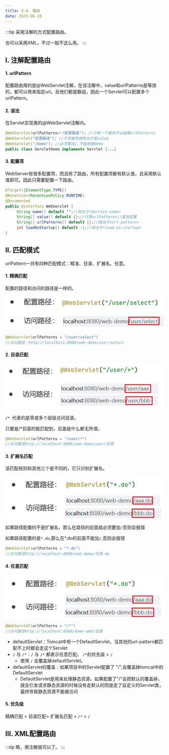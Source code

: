 ```yaml
---
title: 3-4. 路由
date: 2023-06-10
---
```

:::tip
采用注解的方式配置路由。

也可以采用XML，不过一般不这么用。
:::

## Ⅰ. 注解配置路由

#### 1. urlPattern
配置路由用的是@WebServlet注解，在该注解中，value和urlPatterns是等效的，都可以用来指定url。且他们都是数组，因此一个Servlet可以配置多个urlPattern。

#### 2. 语法
在Servlet实现类的@WebServlet注解内。
```java
@WebServlet(urlPatterns="/资源路径"); //只有一个属性可以省略urlPatterns
@WebServlet("资源路径"); //不写属性就相当于是value
@WebServlet("/demo"); //必须要加/,不能直接demo
public class ServletDemo implements Servlet {...}
```

#### 3. 配置项
WebServer有很多配置项，而且除了路由，所有配置项都有默认值，且采用默认值即可。因此只需要配置一下路由。
```java
@Target({ElementType.TYPE})
@Retention(RetentionPolicy.RUNTIME)
@Documented
public @interface WebServlet {
     String name() default "";//相当于<Servlet-name>
     String[] value() default {};//代表urlPatterns()属性配置
     String[] urlPatterns() default {};//相当于<url-pattern>
     int loadOnStartup() default -1;//相当于<load-on-startup>
}
```

## Ⅱ. 匹配模式
urlPattern一共有四种匹配模式：精准、目录、扩展名、任意。

#### 1. 精确匹配
配置的路径和访问的路径是一样的。

![3-4-1](/img/java/javaweb/3-4-1.jpg)

```java
@WebServlet(urlPatterns = "/user/select")
//访问路径：http://localhost:8080/web-demo/user/select
```

#### 2. 目录匹配
![3-4-2](/img/java/javaweb/3-4-2.jpg)

`/* `代表的是零或多个层级访问目录。

只要是/*前面的能匹配到，后面是什么都无所谓。
```java
@WebServlet(urlPatterns = "/user/*")
//访问路径http://localhost:8080/web-demo/user/任意
```

#### 3. 扩展名匹配
该匹配规则和其他三个是不同的，它只识别扩展名。

![3-4-3](/img/java/javaweb/3-4-3.jpg)

如果路径配置的不是扩展名，那么在路径的前面就必须要加`/`否则会报错

如果路径配置的是`*.do`,那么在*.do的前面不能加`/`,否则会报错
```java
@WebServlet(urlPatterns = "*.do")
//访问路径http://localhost:8080/web-demo/任意.do
```

#### 4. 任意匹配
![3-4-3](/img/java/javaweb/3-4-3.jpg)

```java
@WebServlet(urlPatterns = "/*")
//访问路径http://localhost:8080/demo-web/任意
```
- defaultServlet：Tomcat中有一个DefaultServlet，当其他的url-pattern都匹配不上时都会走这个Servlet
- `/` 与 `/*`：`/` 与 `/*` 都表示任意匹配。 `/*`的优先级 > `/`
    - 使用 `/` 会覆盖掉defaultServlet。
- defaultServlet的覆盖：如果项目中的Servlet配置了 "/",会覆盖掉tomcat中的DefaultServlet
    - DefaultServlet是用来处理静态资源，如果配置了"/"会把默认的覆盖掉，就会引发请求静态资源的时候没有走默认的而是走了自定义的Servlet类，最终导致静态资源不能被访问

#### 5. 优先级
精确匹配 > 目录匹配> 扩展名匹配 > `/*` > `/`

## Ⅲ. XML配置路由
:::tip
略，用注解就可以了。
:::